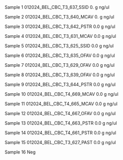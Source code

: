 Sample 1
012024_BEL_CBC_T3_637_SSID
	0. g
	ng/ul

Sample 2
012024_BEL_CBC_T3_640_MCAV
	0. g
	ng/ul
	
Sample 3
012024_BEL_CBC_T3_642_PSTR
	0.0 g
	ng/ul
	
Sample 4
012024_BEL_CBC_T3_631_MCAV
	0.0 g
	ng/ul
	
Sample 5
012024_BEL_CBC_T3_625_SSID
	0.0 g
	ng/ul
	
Sample 6
012024_BEL_CBC_T3_635_OFAV
	0.0 g
	ng/ul
	
Sample 7
012024_BEL_CBC_T3_629_OFAV
	0.0 g
	ng/ul
	
Sample 8
012024_BEL_CBC_T3_639_OFAV
	0.0 g
	ng/ul
	
Sample 9
012024_BEL_CBC_T3_644_PSTR
	0.0 g
	ng/ul
	
Sample 10
012024_BEL_CBC_T4_669_MCAV
	0.0 g
	ng/ul
	
Sample 11
012024_BEL_CBC_T4_665_MCAV
	0.0 g
	ng/ul
	
Sample 12
012024_BEL_CBC_T4_667_OFAV
	0.0 g
	ng/ul
	
Sample 13
012024_BEL_CBC_T4_663_PSTR
	0.0 g
	ng/ul
	
Sample 14
012024_BEL_CBC_T4_661_PSTR
	0.0 g
	ng/ul
	
Sample 15
012024_BEL_CBC_T3_627_PAST
	0.0 g
	ng/ul
	
Sample 16 
Neg